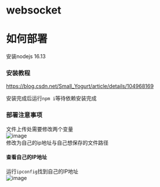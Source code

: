 # websocket
# 如何部署
安装nodejs 16.13
### 安装教程
https://blog.csdn.net/Small_Yogurt/article/details/104968169

安装完成后运行`npm i`等待依赖安装完成

### 部署注意事项
文件上传处需要修改两个变量   
![image](https://github.com/chen-mou/websocket/assets/42209673/26324227-7619-4b38-b488-66368a8d1bcb)   
修改为自己的ip地址与自己想保存的文件路径

#### 查看自己的IP地址
运行`ipconfig`找到自己的IP地址   
![image](https://github.com/chen-mou/websocket/assets/42209673/ac478e22-5c1b-417e-b4f0-4429f2b1c2d1)    
